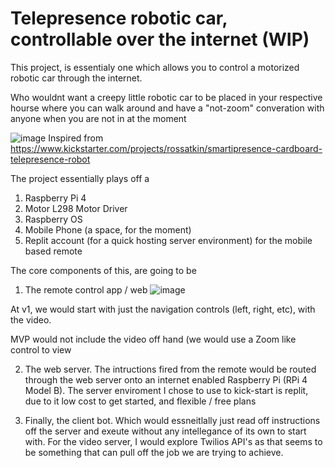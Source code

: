 # Telepresence robotic car, controllable over the internet (WIP)

This project, is essentialy one which allows you to control a motorized robotic car through the internet. 

Who wouldnt want a creepy little robotic car to be placed in your respective hourse where you can walk around and have a "not-zoom" converation with anyone when you are not in at the moment

![image](https://user-images.githubusercontent.com/13113194/162027037-34645f74-b0bd-400a-85ad-5de2ae5d1968.png)
Inspired from https://www.kickstarter.com/projects/rossatkin/smartipresence-cardboard-telepresence-robot

The project essentially plays off a 
1. Raspberry Pi 4
2. Motor L298 Motor Driver
3. Raspberry OS
4. Mobile Phone (a space, for the moment)
5. Replit account (for a quick hosting server environment) for the mobile based remote

The core components of this, are going to be 
1. The remote control app / web
![image](https://user-images.githubusercontent.com/13113194/162034503-0e5b18b1-86d0-4317-ae29-ea506234b36f.png)

At v1, we would start with just the navigation controls (left, right, etc), with the video. 

MVP would not include the video off hand (we would use a Zoom like control to view


2. The web server. The intructions fired from the remote would be routed through the web server onto an internet enabled Raspberry Pi (RPi 4 Model B). 
The server enviroment I chose to use to kick-start is replit, due to it low cost to get started, and flexible / free plans

3. Finally, the client bot. Which would essneitlally just read off instructions off the server and exeute without any intellegance of its own to start with. For the video server, I would explore Twilios API's as that seems to be something that can pull off the job we are trying to achieve. 


